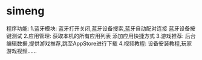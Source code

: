 # simeng
程序功能:
1.蓝牙模块:
      蓝牙打开关闭,蓝牙设备搜索,蓝牙自动配对连接
      蓝牙设备按键测试
2.应用管理:
      获取本机的所有应用列表
      添加应用快捷方式
3.游戏推荐:
      后台编辑数据,提供游戏推荐,跳至AppStore进行下载
4.视频教程:
      设备安装教程,玩家游戏视频......
